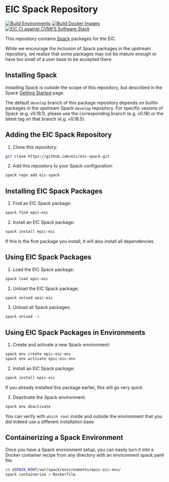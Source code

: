 # EIC Spack Repository

[![Build Environments](https://github.com/eic/eic-spack/workflows/Build%20Environments/badge.svg)](https://github.com/eic/eic-spack/actions?query=workflow%3A%22Build+Environments%22)
[![Build Docker Images](https://github.com/eic/eic-spack-docker/workflows/Build%20Docker%20Images/badge.svg)](https://github.com/eic/eic-spack-docker/actions?query=workflow%3A%22Build+Docker+Images%22)
[![EIC CI against CVMFS Software Stack](https://github.com/eic/eic-spack-cvmfs-tests/workflows/EIC%20CI%20against%20CVMFS%20Software%20Stack/badge.svg)](https://github.com/eic/eic-spack-cvmfs-tests/actions?query=workflow%3A%22EIC+CI+against+CVMFS+Software+Stack%22)

This repository contains [Spack](https://spack.readthedocs.io/en/latest/index.html) packages for the EIC.

While we encourage the inclusion of Spack packages in the upstream repository, we realize that some packages may not be mature enough or have too small of a user base to be accepted there.

## Installing Spack

Installing Spack is outside the scope of this repository, but described in the Spack [Getting Started](https://spack.readthedocs.io/en/latest/getting_started.html) page.

The default `develop` branch of this package repository depends on builtin packages in the upstream Spack `develop` repository. For specific vesions of Spack (e.g. v0.18.1), please use the corresponding branch (e.g. v0.18) or the latest tag on that branch (e.g. v0.18.5).

## Adding the EIC Spack Repository

1. Clone this repository:
```sh
git clone https://github.com/eic/eic-spack.git
```

2. Add this repository to your Spack configuration:
```sh
spack repo add eic-spack
```

## Installing EIC Spack Packages

1. Find an EIC Spack package:
```sh
spack find epic-eic
```

2. Install an EIC Spack package:
```sh
spack install epic-eic
```
If this is the first package you install, it will also install all dependencies.

## Using EIC Spack Packages

1. Load the EIC Spack package:
```sh
spack load epic-eic
```

2. Unload the EIC Spack package:
```sh
spack unload epic-eic
```

3. Unload all Spack packages:
```sh
spack unload -a
```

## Using EIC Spack Packages in Environments

1. Create and activate a new Spack environment:
```sh
spack env create epic-eic-env
spack env activate epic-eic-env
```

2. Install an EIC Spack package:
```sh
spack install epic-eic
```
If you already installed this package earlier, this will go very quick.

3. Deactivate the Spack environment:
```sh
spack env deactivate
```
You can verify with `which root` inside and outside the environment that you did indeed use a different installation base.

## Containerizing a Spack Environment

Once you have a Spack environment setup, you can easily turn it into a Docker container recipe from any directory with an environment spack.yaml file:
```sh
cd $SPACK_ROOT/var/spack/environments/epic-eic-env/
spack containerize > Dockerfile
```
